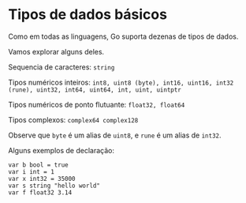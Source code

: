 # Tipos de dados básicos

Como em todas as linguagens, Go suporta dezenas de tipos de dados.

Vamos explorar alguns deles.

Sequencia de caracteres: ```string```

Tipos numéricos inteiros: ```int8, uint8 (byte), int16, uint16, int32 (rune), uint32, int64, uint64, int, uint, uintptr```

Tipos numéricos de ponto flutuante: ```float32, float64```

Tipos complexos: ```complex64 complex128```

Observe que ```byte``` é um alias de ```uint8```, e ```rune``` é um alias de ```int32```.


Alguns exemplos de declaração:

```golang
var b bool = true
var i int = 1
var x int32 = 35000
var s string "hello world"
var f float32 3.14
```
